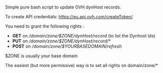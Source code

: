 Simple pure bash script to update OVH dynHost records.

To create API credentials:
https://eu.api.ovh.com/createToken/

You need to grant the following rights :
 - **GET** on */domain/zone/$ZONE/dynHost/record* (to list the Dynhost ids)
 - **PUT** on */domain/zone/$ZONE/dynHost/record/**
 - **POST** on */domain/zone/$YOURBASEDOMAIN/refresh*

$ZONE is usually your base domain

The easiest (but more permissive) way is to set all rights on domain/zone/*
